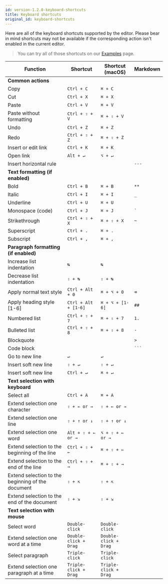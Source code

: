 ```yaml
---
id: version-1.2.0-keyboard-shortcuts
title: Keyboard shortcuts
original_id: keyboard-shortcuts
---
```


Here are all of the keyboard shortcuts supported by the editor. Please bear in mind shortcuts may not be available if the corresponding action isn't enabled in the current editor.

> You can try all of those shortcuts on our [Examples](/examples#all) page.

| Function                                          | Shortcut              | Shortcut (macOS)      | Markdown |
| ------------------------------------------------- | --------------------- | --------------------- | -------- |
| **Common actions**                                |                       |                       |          |
| Copy                                              | `Ctrl + C`            | `⌘ + C`               |          |
| Cut                                               | `Ctrl + X`            | `⌘ + X`               |          |
| Paste                                             | `Ctrl + V`            | `⌘ + V`               |          |
| Paste without formatting                          | `Ctrl + ⇧ + V`        | `⌘ + ⇧ + V`           |          |
| Undo                                              | `Ctrl + Z`            | `⌘ + Z`               |          |
| Redo                                              | `Ctrl + ⇧ + Z`        | `⌘ + ⇧ + Z`           |          |
| Insert or edit link                               | `Ctrl + K`            | `⌘ + K`               |          |
| Open link                                         | `Alt + ↵`             | `⌥ + ↵`               |          |
| Insert horizontal rule                            |                       |                       | `---`    |
| **Text formatting (if enabled)**                  |                       |                       |          |
| Bold                                              | `Ctrl + B`            | `⌘ + B`               | `**`     |
| Italic                                            | `Ctrl + I`            | `⌘ + I`               | `_`      |
| Underline                                         | `Ctrl + U`            | `⌘ + U`               |          |
| Monospace (code)                                  | `Ctrl + J`            | `⌘ + J`               | `` ` ``  |
| Strikethrough                                     | `Ctrl + ⇧ + X`        | `⌘ + ⇧ + X`           | `~`      |
| Superscript                                       | `Ctrl + .`            | `⌘ + .`               |          |
| Subscript                                         | `Ctrl + ,`            | `⌘ + ,`               |          |
| **Paragraph formatting (if enabled)**             |                       |                       |          |
| Increase list indentation                         | `↹`                   | `↹`                   |          |
| Decrease list indentation                         | `⇧ + ↹`               | `⇧ + ↹`               |          |
| Apply normal text style                           | `Ctrl + Alt + 0`      | `⌘ + ⌥ + 0`           | `⌫`      |
| Apply heading style [1-6]                         | `Ctrl + Alt + [1-6]`  | `⌘ + ⌥ + [1-6]`       | `##`     |
| Numbered list                                     | `Ctrl + ⇧ + 7`        | `⌘ + ⇧ + 7`           | `1.`     |
| Bulleted list                                     | `Ctrl + ⇧ + 8`        | `⌘ + ⇧ + 8`           | `-`      |
| Blockquote                                        |                       |                       | `>`      |
| Code block                                        |                       |                       | ` ``` `  |
| Go to new line                                    | `↵`                   | `↵`                   |          |
| Insert soft new line                              | `⇧ + ↵`               | `⇧ + ↵`               |          |
| Insert soft new line                              | `Ctrl + ↵`            | `⌘ + ↵`               |          |
| **Text selection with keyboard**                  |                       |                       |          |
| Select all                                        | `Ctrl + A`            | `⌘ + A`               |          |
| Extend selection one character                    | `⇧ + ← or →`          | `⇧ + ← or →`          |          |
| Extend selection one line                         | `⇧ + ↑ or ↓`          | `⇧ + ↑ or ↓`          |          |
| Extend selection one word                         | `Alt + ⇧ + ← or →`    | `⌥ + ⇧ + ← or →`      |          |
| Extend selection to the beginning of the line     | `Ctrl + ⇧ + ←`        | `⌘ + ⇧ + ←`           |          |
| Extend selection to the end of the line           | `Ctrl + ⇧ + →`        | `⌘ + ⇧ + →`           |          |
| Extend selection to the beginning of the document | `⇧ + ⇱`               | `⇧ + ⇱`               |          |
| Extend selection to the end of the document       | `⇧ + ⇲`               | `⇧ + ⇲`               |          |
| **Text selection with mouse**                     |                       |                       |          |
| Select word                                       | `Double-click`        | `Double-click`        |          |
| Extend selection one word at a time               | `Double-click + Drag` | `Double-click + Drag` |          |
| Select paragraph                                  | `Triple-click`        | `Triple-click`        |          |
| Extend selection one paragraph at a time          | `Triple-click + Drag` | `Triple-click + Drag` |          |
